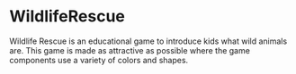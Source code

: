 # WildlifeRescue
Wildlife Rescue is an educational game to introduce kids what wild animals are. This game is made as attractive as possible where the game components use a variety of colors and shapes.
